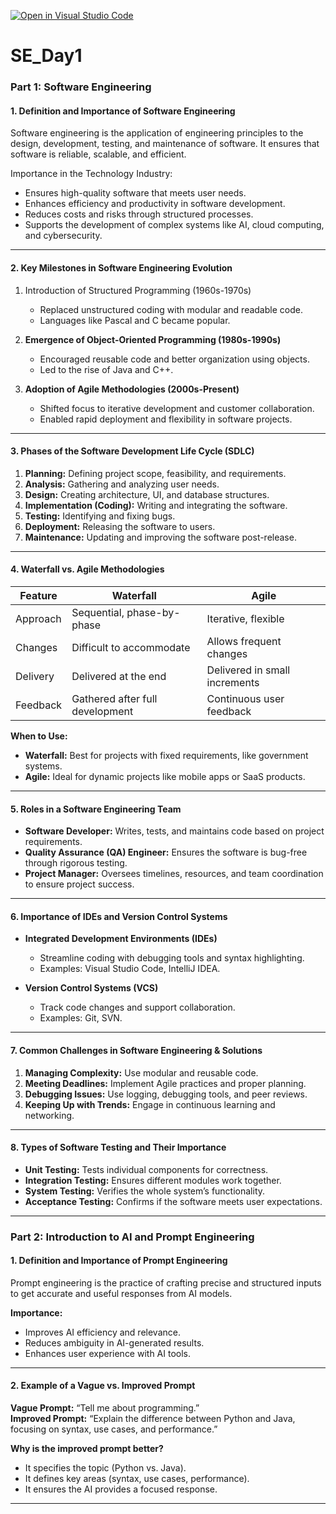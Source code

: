[![Open in Visual Studio Code](https://classroom.github.com/assets/open-in-vscode-2e0aaae1b6195c2367325f4f02e2d04e9abb55f0b24a779b69b11b9e10269abc.svg)](https://classroom.github.com/online_ide?assignment_repo_id=18528643&assignment_repo_type=AssignmentRepo)
# SE_Day1
### **Part 1: Software Engineering**  

#### 1. Definition and Importance of Software Engineering 

Software engineering is the application of engineering principles to the design, development, testing, and maintenance of software. It ensures that software is reliable, scalable, and efficient.  

Importance in the Technology Industry: 

- Ensures high-quality software that meets user needs.  
- Enhances efficiency and productivity in software development.  
- Reduces costs and risks through structured processes.  
- Supports the development of complex systems like AI, cloud computing, and cybersecurity.  

---

#### 2. Key Milestones in Software Engineering Evolution 

1. Introduction of Structured Programming (1960s-1970s)
   - Replaced unstructured coding with modular and readable code.  
   - Languages like Pascal and C became popular.  

2. **Emergence of Object-Oriented Programming (1980s-1990s)**  
   - Encouraged reusable code and better organization using objects.  
   - Led to the rise of Java and C++.  

3. **Adoption of Agile Methodologies (2000s-Present)**  
   - Shifted focus to iterative development and customer collaboration.  
   - Enabled rapid deployment and flexibility in software projects.  

---

#### **3. Phases of the Software Development Life Cycle (SDLC)**  

1. **Planning:** Defining project scope, feasibility, and requirements.  
2. **Analysis:** Gathering and analyzing user needs.  
3. **Design:** Creating architecture, UI, and database structures.  
4. **Implementation (Coding):** Writing and integrating the software.  
5. **Testing:** Identifying and fixing bugs.  
6. **Deployment:** Releasing the software to users.  
7. **Maintenance:** Updating and improving the software post-release.  

---

#### **4. Waterfall vs. Agile Methodologies**  

| Feature       | Waterfall | Agile |
|--------------|----------|-------|
| Approach | Sequential, phase-by-phase | Iterative, flexible |
| Changes | Difficult to accommodate | Allows frequent changes |
| Delivery | Delivered at the end | Delivered in small increments |
| Feedback | Gathered after full development | Continuous user feedback |

**When to Use:**  
- **Waterfall:** Best for projects with fixed requirements, like government systems.  
- **Agile:** Ideal for dynamic projects like mobile apps or SaaS products.  

---

#### **5. Roles in a Software Engineering Team**  

- **Software Developer:** Writes, tests, and maintains code based on project requirements.  
- **Quality Assurance (QA) Engineer:** Ensures the software is bug-free through rigorous testing.  
- **Project Manager:** Oversees timelines, resources, and team coordination to ensure project success.  

---

#### **6. Importance of IDEs and Version Control Systems**  

- **Integrated Development Environments (IDEs)**  
  - Streamline coding with debugging tools and syntax highlighting.  
  - Examples: Visual Studio Code, IntelliJ IDEA.  

- **Version Control Systems (VCS)**  
  - Track code changes and support collaboration.  
  - Examples: Git, SVN.  

---

#### **7. Common Challenges in Software Engineering & Solutions**  

1. **Managing Complexity:** Use modular and reusable code.  
2. **Meeting Deadlines:** Implement Agile practices and proper planning.  
3. **Debugging Issues:** Use logging, debugging tools, and peer reviews.  
4. **Keeping Up with Trends:** Engage in continuous learning and networking.  

---

#### **8. Types of Software Testing and Their Importance**  

- **Unit Testing:** Tests individual components for correctness.  
- **Integration Testing:** Ensures different modules work together.  
- **System Testing:** Verifies the whole system’s functionality.  
- **Acceptance Testing:** Confirms if the software meets user expectations.  

---

### **Part 2: Introduction to AI and Prompt Engineering**  

#### **1. Definition and Importance of Prompt Engineering**  
Prompt engineering is the practice of crafting precise and structured inputs to get accurate and useful responses from AI models.  

**Importance:**  
- Improves AI efficiency and relevance.  
- Reduces ambiguity in AI-generated results.  
- Enhances user experience with AI tools.  

---

#### **2. Example of a Vague vs. Improved Prompt**  

**Vague Prompt:** “Tell me about programming.”  
**Improved Prompt:** “Explain the difference between Python and Java, focusing on syntax, use cases, and performance.”  

**Why is the improved prompt better?**  
- It specifies the topic (Python vs. Java).  
- It defines key areas (syntax, use cases, performance).  
- It ensures the AI provides a focused response.  

---  
